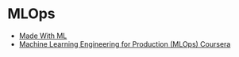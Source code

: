 # MLOps

- [Made With ML](https://madewithml.com/)
- [Machine Learning Engineering for Production (MLOps) Coursera](https://www.coursera.org/specializations/machine-learning-engineering-for-production-mlops)
